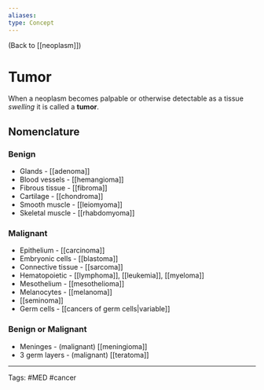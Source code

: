 ```yaml
---
aliases: 
type: Concept
---
```


(Back to [[neoplasm]])

# Tumor

When a neoplasm becomes palpable or otherwise detectable as a tissue _swelling_ it is called a **tumor**.
## Nomenclature
### Benign
- Glands - [[adenoma]]
- Blood vessels - [[hemangioma]]
- Fibrous tissue - [[fibroma]]
- Cartilage - [[chondroma]]
- Smooth muscle - [[leiomyoma]]
- Skeletal muscle - [[rhabdomyoma]]
### Malignant
- Epithelium - [[carcinoma]]
- Embryonic cells - [[blastoma]]
- Connective tissue - [[sarcoma]]
- Hematopoietic - [[lymphoma]], [[leukemia]], [[myeloma]]
- Mesothelium - [[mesothelioma]]
- Melanocytes - [[melanoma]]
- [[seminoma]]
- Germ cells - [[cancers of germ cells|variable]]
### Benign or Malignant
- Meninges - (malignant) [[meningioma]]
- 3 germ layers - (malignant) [[teratoma]]

---
Tags: #MED #cancer 